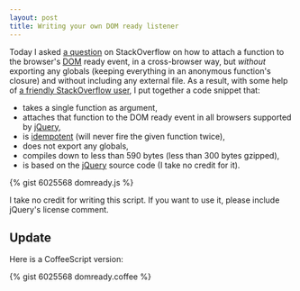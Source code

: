 ```yaml
---
layout: post
title: Writing your own DOM ready listener
---
```


Today I asked [a question][1] on StackOverflow on how to attach a function to
the browser's [DOM][2] ready event, in a cross-browser way, but *without*
exporting any globals (keeping everything in an anonymous function's closure)
and without including any external file. As a result, with some help of [a
friendly StackOverflow user][3], I put together a code snippet that:

[1]: https://stackoverflow.com/q/3430455/252239
[2]: https://en.wikipedia.org/wiki/Document_Object_Model
[3]: https://stackoverflow.com/users/113716/patrick-dw

* takes a single function as argument,
* attaches that function to the DOM ready event in all browsers supported by
  [jQuery][4],
* is [idempotent][5] (will never fire the given function twice),
* does not export any globals,
* compiles down to less than 590 bytes (less than 300 bytes gzipped),
* is based on the [jQuery][4] source code (I take no credit for it).

[4]: https://jquery.com/
[5]: https://en.wikipedia.org/wiki/Idempotence

{% gist 6025568 domready.js %}

I take no credit for writing this script. If you want to use it, please include
jQuery's license comment.

## Update

Here is a CoffeeScript version:

{% gist 6025568 domready.coffee %}

